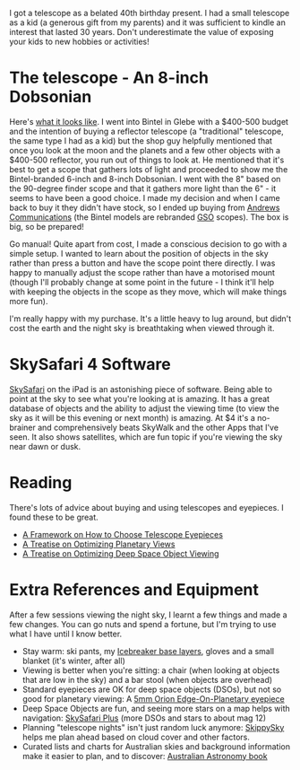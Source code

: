 <!--
.. title: The Night Sky
.. slug: the-night-sky
.. date: 2015/09/05 08:00:00
.. tags: the night sky
.. spellcheck_exceptions: SkySafari,Andrews,Bintel,Glebe,GSO,Dobsonian,brainer,rebranded,DSOs,SkippySky,SkyWalk,th,Optimizing,iPad
.. is_orphan: False
.. link:
.. description:
-->

I got a telescope as a belated 40th birthday present. I had a small telescope as a kid (a generous gift from my parents) and it was sufficient to kindle an interest that lasted 30 years. Don't underestimate the value of exposing your kids to new hobbies or activities!

# The telescope - An 8-inch Dobsonian
Here's [what it looks like](http://www.bintel.com.au/Telescopes/Dobsonian/Bintel-BT202-B-8--Dobsonian/72/productview.aspx). I went into Bintel in Glebe with a $400-500 budget and the intention of buying a reflector telescope (a "traditional" telescope, the same type I had as a kid) but the shop guy helpfully mentioned that once you look at the moon and the planets and a few other objects with a $400-500 reflector, you run out of things to look at. He mentioned that it's best to get a scope that gathers lots of light and proceeded to show me the Bintel-branded 6-inch and 8-inch Dobsonian. I went with the 8" based on the 90-degree finder scope and that it gathers more light than the 6" - it seems to have been a good choice. I made my decision and when I came back to buy it they didn't have stock, so I ended up buying from [Andrews Communications](http://www.andrewscom.com.au/optical-telescopes) (the Bintel models are rebranded [GSO](http://www.gs-telescope.com/content.asp?id=116) scopes). The box is big, so be prepared!

Go manual! Quite apart from cost, I made a conscious decision to go with a simple setup. I wanted to learn about the position of objects in the sky rather than press a button and have the scope point there directly. I was happy to manually adjust the scope rather than have a motorised mount (though I'll probably change at some point in the future - I think it'll help with keeping the objects in the scope as they move, which will make things more fun).

I'm really happy with my purchase. It's a little heavy to lug around, but didn't cost the earth and the night sky is breathtaking when viewed through it.

# SkySafari 4 Software
[SkySafari](http://www.skysafariastronomy.com/products/skysafari/index.html) on the iPad is an astonishing piece of software. Being able to point at the sky to see what you're looking at is amazing. It has a great database of objects and the ability to adjust the viewing time (to view the sky as it will be this evening or next month) is amazing. At $4 it's a no-brainer and comprehensively beats SkyWalk and the other Apps that I've seen. It also shows satellites, which are fun topic if you're viewing the sky near dawn or dusk.

# Reading

There's lots of advice about buying and using telescopes and eyepieces. I found these to be great.

* [A Framework on How to Choose Telescope Eyepieces](http://www.astronomyforum.net/telescope-eyepieces-forum/125501-article-framework-how-choose-telescope-eyepieces.html)
* [A Treatise on Optimizing Planetary Views](http://www.astronomyforum.net/planets/146636-treatise-optimizing-planetary-views.html)
* [A Treatise on Optimizing Deep Space Object Viewing](http://www.astronomyforum.net/deep-sky-objects-forum/152002-treatise-optimizing-dso-observation.html)

# Extra References and Equipment
After a few sessions viewing the night sky, I learnt a few things and made a few changes. You can go nuts and spend a fortune, but I'm trying to use what I have until I know better.

* Stay warm: ski pants, my [Icebreaker base layers](http://au.icebreaker.com/en/mens-layering-baselayers), gloves and a small blanket (it's winter, after all)
* Viewing is better when you're sitting: a chair (when looking at objects that are low in the sky) and a bar stool (when objects are overhead)
* Standard eyepieces are OK for deep space objects (DSOs), but not so good for planetary viewing: A [5mm Orion Edge-On-Planetary eyepiece](http://www.bintel.com.au/Eyepieces-and-Barlows/Orion/Edge-On/Orion-Edge-On-Planetary-5mm/303/productview.aspx)
* Deep Space Objects are fun, and seeing more stars on a map helps with navigation: [SkySafari Plus](http://www.skysafariastronomy.com/products/skysafari/versions.html) (more DSOs and stars to about mag 12)
* Planning "telescope nights" isn't just random luck anymore: [SkippySky](http://www.skippysky.com.au/Compact/Australia/Compact_Oz_Coonabarabran.html) helps me plan ahead based on cloud cover and other factors.
* Curated lists and charts for Australian skies and background information make it easier to plan, and to discover: [Australian Astronomy book](http://www.quasarastronomy.com.au/order.html)
